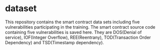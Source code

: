 # dataset
This repository contains the smart contract data sets including five vulnerabilities participating in the training.
The smart contract source code containing five vulnerabilities is saved here.
They are DOS(Denial of service), IOF(Integer Overflow), REE(Reentrany), TOD(Transaction Order Dependency) and TSD(Timestamp dependency).
